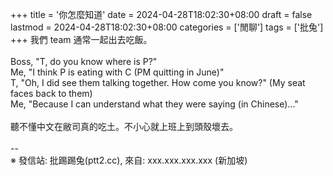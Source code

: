 +++
title = '你怎麼知道'
date = 2024-04-28T18:02:30+08:00
draft = false
lastmod = 2024-04-28T18:02:30+08:00
categories = ['閒聊']
tags = ['批兔']
+++
我們 team 通常一起出去吃飯。<br>
<br>
Boss, "T, do you know where is P?"<br>
Me, "I think P is eating with C (PM quitting in June)"<br>
T, "Oh, I did see them talking together. How come you know?" (My seat faces back to them)<br>
Me, "Because I can understand what they were saying (in Chinese)..."<br>
<br>
聽不懂中文在敝司真的吃土。不小心就上班上到頭殼壞去。<br>
<br>
--<br>
※ 發信站: 批踢踢兔(ptt2.cc), 來自: xxx.xxx.xxx.xxx (新加坡)<br>
